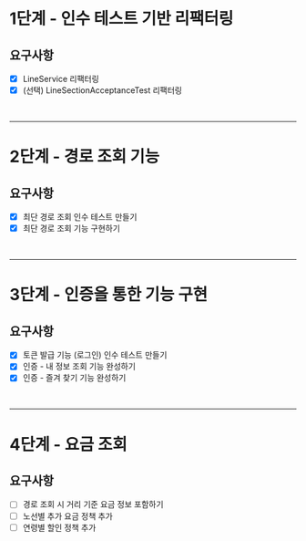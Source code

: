 # 1단계 - 인수 테스트 기반 리팩터링

## 요구사항
- [x] LineService 리팩터링
- [x] (선택) LineSectionAcceptanceTest 리팩터링

<br/>
<hr/>

# 2단계 - 경로 조회 기능
## 요구사항
- [x] 최단 경로 조회 인수 테스트 만들기 
- [x] 최단 경로 조회 기능 구현하기

<br/>
<hr/>

# 3단계 - 인증을 통한 기능 구현
## 요구사항
- [x] 토큰 발급 기능 (로그인) 인수 테스트 만들기
- [x] 인증 - 내 정보 조회 기능 완성하기
- [x] 인증 - 즐겨 찾기 기능 완성하기

<br/>
<hr/>

# 4단계 - 요금 조회
## 요구사항
- [ ] 경로 조회 시 거리 기준 요금 정보 포함하기
- [ ] 노선별 추가 요금 정책 추가
- [ ] 연령별 할인 정책 추가